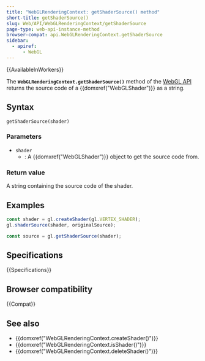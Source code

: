 ```yaml
---
title: "WebGLRenderingContext: getShaderSource() method"
short-title: getShaderSource()
slug: Web/API/WebGLRenderingContext/getShaderSource
page-type: web-api-instance-method
browser-compat: api.WebGLRenderingContext.getShaderSource
sidebar:
  - apiref:
      - WebGL
---
```


{{AvailableInWorkers}}

The **`WebGLRenderingContext.getShaderSource()`** method of the
[WebGL API](/en-US/docs/Web/API/WebGL_API) returns the source code of a
{{domxref("WebGLShader")}} as a string.

## Syntax

```js-nolint
getShaderSource(shader)
```

### Parameters

- `shader`
  - : A {{domxref("WebGLShader")}} object to get the source code from.

### Return value

A string containing the source code of the shader.

## Examples

```js
const shader = gl.createShader(gl.VERTEX_SHADER);
gl.shaderSource(shader, originalSource);

const source = gl.getShaderSource(shader);
```

## Specifications

{{Specifications}}

## Browser compatibility

{{Compat}}

## See also

- {{domxref("WebGLRenderingContext.createShader()")}}
- {{domxref("WebGLRenderingContext.isShader()")}}
- {{domxref("WebGLRenderingContext.deleteShader()")}}
